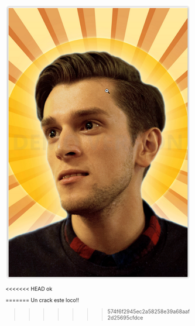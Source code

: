 ![imagen.png](/.attachments/imagen-a894cbbb-436c-44c8-9485-2b5b0de3dc3c.png)

<YouTube youTubeId="dpw9EHDh2bM" />


<<<<<<< HEAD
ok


=======
Un crack este loco!!
>>>>>>> 574f6f2945ec2a58258e39a68aaf2d25695cfdce
